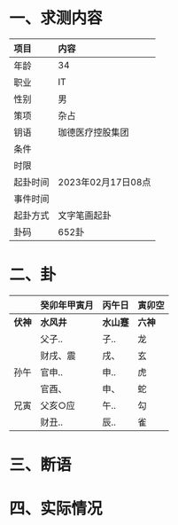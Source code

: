 # 一、求测内容
|项目|内容|
|:-|:-|
|年龄|34|
|职业|IT|
|性别|男|
|策项|杂占|
|钥语|珈德医疗控股集团|
|条件||
|时限||
|起卦时间|2023年02月17日08点|
|事件时间||
|起卦方式|文字笔画起卦|
|卦码|652卦|

# 二、卦
||癸卯年甲寅月|丙午日|寅卯空|
|:-|:-|:-|:-|
|**伏神**|**水风井**|**水山蹇**|**六神**|
||父子..|子..|龙|
||财戌、震|戌、|玄|
|孙午|官申..|申..|虎|
||官酉、|申、|蛇|
|兄寅|父亥○应|午..|勾|
||财丑..|辰..|雀|


# 三、断语

# 四、实际情况